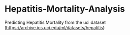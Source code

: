 # **Hepatitis-Mortality-Analysis**

Predicting Hepatitis Mortality from the uci dataset (https://archive.ics.uci.edu/ml/datasets/hepatitis)

##
